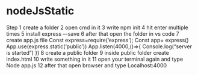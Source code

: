 # nodeJsStatic
Step 1 create a folder
2 open cmd in it
3 write npm init
4 hit enter multiple times
5 install express –-save
6 after that open the folder in vs code
7 create app.js file
Const express=require(‘express’);
Const app= express()
App.use(express.static(‘public’))
App.listen(4000,()=>{
Console.log(“server is started”)
})
8 create a public folder
9 inside public folder create index.html
10 write something in it
11 open your terminal again and type
 Node app.js
12 after that open browser and type
 Localhost:4000
